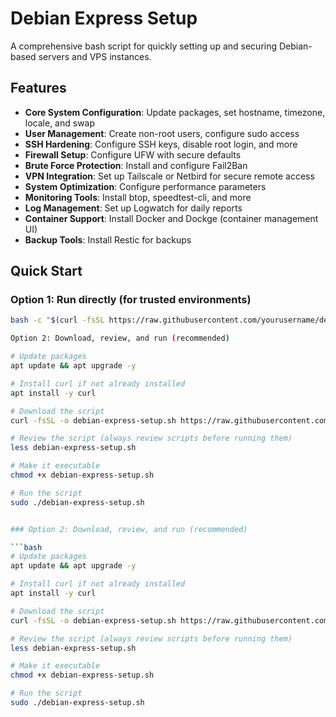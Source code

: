 # Debian Express Setup

A comprehensive bash script for quickly setting up and securing Debian-based servers and VPS instances.

## Features

- **Core System Configuration**: Update packages, set hostname, timezone, locale, and swap
- **User Management**: Create non-root users, configure sudo access
- **SSH Hardening**: Configure SSH keys, disable root login, and more
- **Firewall Setup**: Configure UFW with secure defaults
- **Brute Force Protection**: Install and configure Fail2Ban
- **VPN Integration**: Set up Tailscale or Netbird for secure remote access
- **System Optimization**: Configure performance parameters
- **Monitoring Tools**: Install btop, speedtest-cli, and more
- **Log Management**: Set up Logwatch for daily reports
- **Container Support**: Install Docker and Dockge (container management UI)
- **Backup Tools**: Install Restic for backups

## Quick Start

### Option 1: Run directly (for trusted environments)

```bash
bash -c "$(curl -fsSL https://raw.githubusercontent.com/yourusername/debian-express-setup/main/debian-express-setup.sh)"

Option 2: Download, review, and run (recommended)

# Update packages
apt update && apt upgrade -y

# Install curl if not already installed
apt install -y curl

# Download the script
curl -fsSL -o debian-express-setup.sh https://raw.githubusercontent.com/yourusername/debian-express-setup/main/debian-express-setup.sh

# Review the script (always review scripts before running them)
less debian-express-setup.sh

# Make it executable
chmod +x debian-express-setup.sh

# Run the script
sudo ./debian-express-setup.sh


### Option 2: Download, review, and run (recommended)

```bash
# Update packages
apt update && apt upgrade -y

# Install curl if not already installed
apt install -y curl

# Download the script
curl -fsSL -o debian-express-setup.sh https://raw.githubusercontent.com/yourusername/debian-express-setup/main/debian-express-setup.sh

# Review the script (always review scripts before running them)
less debian-express-setup.sh

# Make it executable
chmod +x debian-express-setup.sh

# Run the script
sudo ./debian-express-setup.sh
